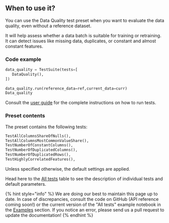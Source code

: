 ## When to use it?

You can use the Data Quality test preset when you want to evaluate the data quality, even without a reference dataset.

It will help assess whether a data batch is suitable for training or retraining. It can detect issues like missing data, duplicates, or constant and almost constant features.  

### Code example

```python
data_quality = TestSuite(tests=[
   DataQuality(),
])
 
data_quality.run(reference_data=ref,current_data=curr)
Data_quality
```

Consult the [user guide](../tests-and-reports/run-tests.md) for the complete instructions on how to run tests. 

### Preset contents

The preset contains the following tests:


```python
TestAllColumnsShareOfNulls(),
TestAllColumnsMostCommonValueShare(),
TestNumberOfConstantColumns(),
TestNumberOfDuplicatedColumns(),
TestNumberOfDuplicatedRows(),
TestHighlyCorrelatedFeatures(),
```

Unless specified otherwise, the default settings are applied. 

Head here to the [All tests](../reference/all-tests.md) table to see the description of individual tests and default parameters. 

{% hint style="info" %} 
We are doing our best to maintain this page up to date. In case of discrepancies, consult the code on GitHub (API reference coming soon!) or the current version of the "All tests" example notebook in the [Examples](../get-started/examples.md) section. If you notice an error, please send us a pull request to update the documentation! 
{% endhint %}
